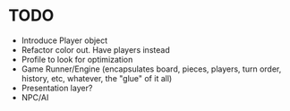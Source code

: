 # TODO

+ Introduce Player object
+ Refactor color out. Have players instead
+ Profile to look for optimization
+ Game Runner/Engine (encapsulates board, pieces, players, turn order, history, etc, whatever, the "glue" of it all)
+ Presentation layer?
+ NPC/AI
